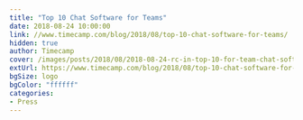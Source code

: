 ```yaml
---
title: "Top 10 Chat Software for Teams"
date: 2018-08-24 10:00:00
link: //www.timecamp.com/blog/2018/08/top-10-chat-software-for-teams/
hidden: true
author: Timecamp
cover: /images/posts/2018/08/2018-08-24-rc-in-top-10-for-team-chat-software/timecamp-logo.jpg
extUrl: https://www.timecamp.com/blog/2018/08/top-10-chat-software-for-teams/
bgSize: logo
bgColor: "ffffff"
categories:
- Press
---
```


